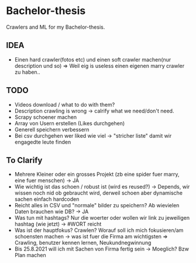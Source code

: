 # Bachelor-thesis
Crawlers and ML for my Bachelor-thesis.

## IDEA
- Einen hard crawler(fotos etc) und einen soft crawler machen(nur description und so) => Weil eig is useless einen eigenen marry crawler zu haben..

## TODO
- Videos download / what to do with them?
- Description crawling is wrong -> calrify what we need/don't need.
- Scrapy schoener machen
- Array von Usern erstellen (Likes durchgehen)
- Generell speichern verbessern
- Bei csv durchgehen wer liked wie viel -> "stricher liste" damit wir engagedte leute finden

## To Clarify
- Mehrere Kleiner oder ein grosses Projekt (zb eine spider fuer marry, eine fuer menschen) -> JA
- Wie wichtig ist das schoen / robust ist (wird es reused?) -> Depends, wir wissen noch nid ob gebraucht wird, derweil schoen aber dynamische sachen einfach hardcoden
- Reicht alles in CSV und "normale" bilder zu speichern? Ab wievielen Daten brauchen wie DB? -> JA
- Was tun mit hashtags? Nur die woerter oder wollen wir link zu jeweiligen hashtag (wie jetzt) -> #WORT reicht
- Was ist der hauptfokus? Crawlen? Worauf soll ich mich fokusieren/am schoensten machen -> was ist fuer die Firma am wichtigsten => Crawling, benutzer kennen lernen, Neukundnegwinnung
- Bis 25.8.2021 will ich mit Sachen von Firma fertig sein -> Moeglich? Bzw Plan machen


